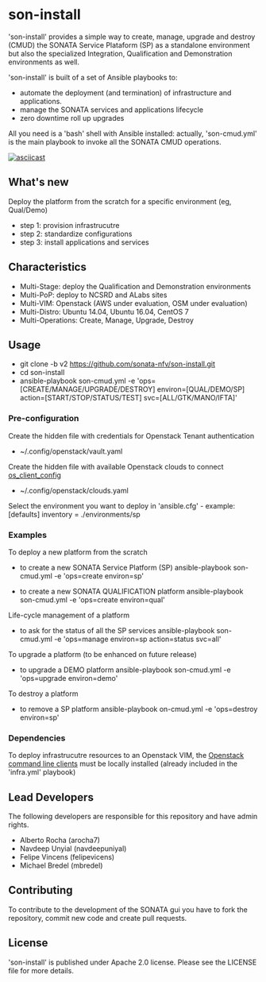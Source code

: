 # son-install

'son-install' provides a simple way to create, manage, upgrade and destroy (CMUD) the SONATA Service Plataform (SP) as a standalone environment but also the specialized Integration, Qualification and Demonstration environments as well.

'son-install' is built of a set of Ansible playbooks to:
* automate the deployment (and termination) of infrastructure and applications. 
* manage the SONATA services and applications lifecycle
* zero downtime roll up upgrades

All you need is a 'bash' shell with Ansible installed: actually, 'son-cmud.yml' is the main playbook to invoke all the SONATA CMUD operations.


[![asciicast](https://asciinema.org/a/a1q347o8bvxafr84xpo4q59d8.png)](https://asciinema.org/a/a1q347o8bvxafr84xpo4q59d8?autoplay=1)


## What's new

Deploy the platform from the scratch for a specific environment (eg, Qual/Demo)
* step 1: provision infrastrucutre
* step 2: standardize configurations
* step 3: install applications and services


##  Characteristics

* Multi-Stage: deploy the Qualification and Demonstration environments
* Multi-PoP: deploy to NCSRD and ALabs sites
* Multi-VIM: Openstack (AWS under evaluation, OSM under evaluation)
* Multi-Distro: Ubuntu 14.04, Ubuntu 16.04, CentOS 7
* Multi-Operations: Create, Manage, Upgrade, Destroy


## Usage

* git clone -b v2 https://github.com/sonata-nfv/son-install.git
* cd son-install
* ansible-playbook son-cmud.yml -e 'ops=[CREATE/MANAGE/UPGRADE/DESTROY] environ=[QUAL/DEMO/SP] action=[START/STOP/STATUS/TEST] svc=[ALL/GTK/MANO/IFTA]'

### Pre-configuration

Create the hidden file with credentials for Openstack Tenant authentication
* ~/.config/openstack/vault.yaml

Create the hidden file with available Openstack clouds to connect [os_client_config](http://docs.openstack.org/developer/os-client-config/)
* ~/.config/openstack/clouds.yaml

Select the environment you want to deploy in 'ansible.cfg' - example:
 [defaults]
 inventory = ./environments/sp

### Examples

To deploy a new platform from the scratch

* to create a new SONATA Service Platform (SP)
  ansible-playbook son-cmud.yml -e 'ops=create environ=sp'

* to create a new SONATA QUALIFICATION platform
  ansible-playbook son-cmud.yml -e 'ops=create environ=qual'


Life-cycle management of a platform

* to ask for the status of all the SP services
  ansible-playbook son-cmud.yml -e 'ops=manage environ=sp action=status svc=all'


To upgrade a platform (to be enhanced on future release)

* to upgrade a DEMO platform
  ansible-playbook son-cmud.yml -e 'ops=upgrade environ=demo'


To destroy a platform

* to remove a SP platform
  ansible-playbook on-cmud.yml -e 'ops=destroy environ=sp'


### Dependencies

To deploy infrastrucutre resources to an Openstack VIM, the [Openstack command line clients](http://docs.openstack.org/user-guide/common/cli-install-openstack-command-line-clients.html) must be locally installed (already included in the 'infra.yml' playbook)


## Lead Developers

The following developers are responsible for this repository and have admin rights. 

* Alberto Rocha (arocha7)
* Navdeep Unyial (navdeepuniyal)
* Felipe Vincens (felipevicens)
* Michael Bredel (mbredel)

## Contributing

To contribute to the development of the SONATA gui you have to fork the repository, commit new code and create pull requests.


## License

'son-install' is published under Apache 2.0 license. Please see the LICENSE file for more details.


